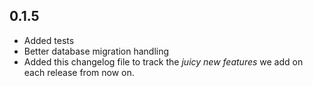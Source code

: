 ## 0.1.5

- Added tests
- Better database migration handling
- Added this changelog file to track the _juicy new features_ we add on each release from now on.

